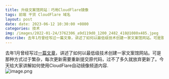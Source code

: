 ```yaml
---
title: 升级文案馆网站：巧用CloudFlare镜像
tags: 前端 干货 CloudFlare 域名
layout: post
date: date: 2023-06-12 10:30:00 +0800
categories: 技术
img: /images/2022-01-24/3762306_a9d119d0_1200_2482_418@1080x485.jpeg
describe: 去年1月曾经写过一篇文章，讲述了如何以最低级技术创建一家文案馆网站​。可是那种方式过于繁杂，每次更新需要重新提交原代码，过不了多久就放弃​更新了。今天给大家讲解如何使用CloudFlare自动镜像​频道内容。
---
```


去年1月曾经写过[一篇文章](https://gloridust.xyz/%E6%8A%80%E6%9C%AF/2022/01/24/How_to_run_a_context.html)，讲述了如何以最低级技术创建一家文案馆网站。可是那种方式过于繁杂，每次更新需要重新提交原代码，过不了多久就放弃更新了。今天给大家讲解如何使用CloudFlare自动镜像频道内容.  
![image.png](https://mmbiz.qpic.cn/mmbiz_png/M9DTyQ3CQfylkdU2jCNQfxia6qkunQW6c17eCrcW6ygWnKmLHSkVK1RqfhvBv3oI9k0KKrMk6BhjB40G4BG9pNQ/640?wx_fmt=png&wxfrom=5&wx_lazy=1&wx_co=1)  